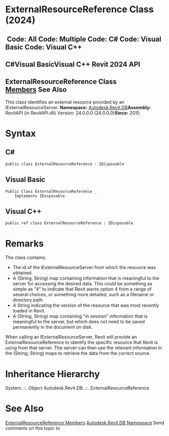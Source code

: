 # ExternalResourceReference Class (2024)

﻿
 Code: All Code: Multiple Code: C# Code: Visual Basic Code: Visual C++   
---  
C#Visual BasicVisual C++
Revit 2024 API  
---  
ExternalResourceReference Class  
[Members](dbd1a1bb-2419-96be-f4e0-bea9c627cd9a.md "ExternalResourceReference Members") See Also  
---  
This class identifies an external resource provided by an IExternalResourceServer. 
**Namespace:** [Autodesk.Revit.DB](87546ba7-461b-c646-cbb1-2cb8f5bff8b2.md "Autodesk.Revit.DB Namespace")**Assembly:** RevitAPI (in RevitAPI.dll) Version: 24.0.0.0 (24.0.0.0)**Since:** 2015 
# Syntax
C#  
---  
```text
public class ExternalResourceReference : IDisposable
```
  
Visual Basic  
---  
```text
Public Class ExternalResourceReference _
	Implements IDisposable
```
  
Visual C++  
---  
```text
public ref class ExternalResourceReference : IDisposable
```
  
# Remarks
The class contains:
  * The id of the IExternalResourceServer from which the resource was obtained.
  * A (String, String) map containing information that is meaningful to the server for accessing the desired data. This could be something as simple as "4" to indicate that Revit wants option 4 from a range of several choices, or something more detailed, such as a filename or directory path.
  * A String indicating the version of the resource that was most recently loaded in Revit.
  * A (String, String) map containing "in session" information that is meaningful to the server, but which does not need to be saved permanently in the document on disk.

When calling an IExternalResourceServer, Revit will provide an ExternalResourceReference to identify the specific resource that Revit is using from that server. The server can then use the relevant information in the (String, String) maps to retrieve the data from the correct source.
# Inheritance Hierarchy
System..::..Object Autodesk.Revit.DB..::..ExternalResourceReference
# See Also
[ExternalResourceReference Members](dbd1a1bb-2419-96be-f4e0-bea9c627cd9a.md "ExternalResourceReference Members")
[Autodesk.Revit.DB Namespace](87546ba7-461b-c646-cbb1-2cb8f5bff8b2.md "Autodesk.Revit.DB Namespace")
Send comments on this topic to 